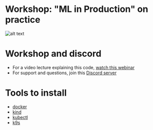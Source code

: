 # Workshop: "ML in Production" on practice

![alt text](./docs/end2end.jpg)

# Workshop and discord

- For a video lecture explaining this code, [watch this webinar](https://edu.kyrylai.com/courses/webinar-machine-learning-in-production)
- For support and questions, join this [Discord server](https://discord.gg/5NF2NAsGEM)

# Tools to install 

- [docker](https://docs.docker.com/engine/install/)
- [kind](https://kind.sigs.k8s.io/docs/user/quick-start/)
- [kubectl](https://kubernetes.io/docs/tasks/tools/)
- [k9s](https://k9scli.io/topics/install/)

